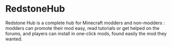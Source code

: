 RedstoneHub
===========

Redstone Hub is a complete hub for Minecraft modders and non-modders : modders can promote their mod easy, read tutorials or get helped on the forums, and players can install in one-click mods, found easily the mod they wanted. 
